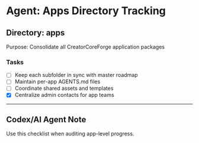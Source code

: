 # Agent: Apps Directory Tracking

## Directory: apps
Purpose: Consolidate all CreatorCoreForge application packages

### Tasks
- [ ] Keep each subfolder in sync with master roadmap
- [ ] Maintain per-app AGENTS.md files
- [ ] Coordinate shared assets and templates
- [x] Centralize admin contacts for app teams

---

## Codex/AI Agent Note
Use this checklist when auditing app-level progress.
